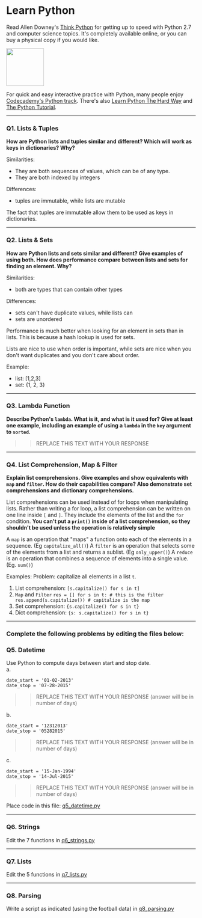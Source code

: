 # Learn Python

Read Allen Downey's [Think Python](http://www.greenteapress.com/thinkpython/) for getting up to speed with Python 2.7 and computer science topics. It's completely available online, or you can buy a physical copy if you would like.

<a href="http://www.greenteapress.com/thinkpython/"><img src="img/think_python.png" style="width: 100px;" target="_blank"></a>

For quick and easy interactive practice with Python, many people enjoy [Codecademy's Python track](http://www.codecademy.com/en/tracks/python). There's also [Learn Python The Hard Way](http://learnpythonthehardway.org/book/) and [The Python Tutorial](https://docs.python.org/2/tutorial/).

---

### Q1. Lists &amp; Tuples

**How are Python lists and tuples similar and different? Which will work as keys in dictionaries? Why?**

Similarities:
- They are both sequences of values, which can be of any type.
- They are both indexed by integers

Differences:
- tuples are immutable, while lists are mutable


The fact that tuples are immutable allow them to be used as keys in dictionaries. 

---

### Q2. Lists &amp; Sets

**How are Python lists and sets similar and different? Give examples of using both. How does performance compare between lists and sets for finding an element. Why?**

Similarities:
- both are types that can contain other types

Differences:
- sets can't have duplicate values, while lists can
- sets are unordered


Performance is much better when looking for an element in sets than in lists. This is because a hash lookup is used for sets.

Lists are nice to use when order is important, while sets are nice when you don't want duplicates and you don't care about order.

Example:
- list:   [1,2,3]
- set:    {1, 2, 3}

---

### Q3. Lambda Function

**Describe Python's `lambda`. What is it, and what is it used for? Give at least one example, including an example of using a `lambda` in the `key` argument to `sorted`.**

>> REPLACE THIS TEXT WITH YOUR RESPONSE

---

### Q4. List Comprehension, Map &amp; Filter

**Explain list comprehensions. Give examples and show equivalents with `map` and `filter`. How do their capabilities compare? Also demonstrate set comprehensions and dictionary comprehensions.**

List comprehensions can be used instead of for loops when manipulating lists. Rather than writing a for loop, a list comprehension can be written on one line inside `[` and `]`.  They include the elements of the list and the `for` condition.  **You can't put a `print()` inside of a list comprehension, so they shouldn't be used unless the operation is relatively simple**

A `map` is an operation that "maps" a function onto each of the elements in a sequence. (Eg `capitalize_all()`)
A `filter` is an operation that selects some of the elements from a list and returns a sublist. (Eg `only_upper()`)
A `reduce` is an operation that combines a sequence of elements into a single value. (Eg. `sum()`)

Examples:
Problem: capitalize all elements in a list `t`.
1. List comprehension:
      `[s.capitalize() for s in t]`
2. `Map` and `Filter`
      ``res = []
        for s in t: # this is the filter
          res.append(s.capitalize()) # capitalize is the map`` 
3. Set comprehension:
  `{s.capitalize() for s in t}`
4. Dict comprehension:
  `{s: s.capitalize() for s in t}`
        

---

### Complete the following problems by editing the files below:

### Q5. Datetime
Use Python to compute days between start and stop date.   
a.  

```
date_start = '01-02-2013'    
date_stop = '07-28-2015'
```

>> REPLACE THIS TEXT WITH YOUR RESPONSE (answer will be in number of days)

b.  
```
date_start = '12312013'  
date_stop = '05282015'  
```

>> REPLACE THIS TEXT WITH YOUR RESPONSE (answer will be in number of days)

c.  
```
date_start = '15-Jan-1994'      
date_stop = '14-Jul-2015'  
```

>> REPLACE THIS TEXT WITH YOUR RESPONSE  (answer will be in number of days)

Place code in this file: [q5_datetime.py](python/q5_datetime.py)

---

### Q6. Strings
Edit the 7 functions in [q6_strings.py](python/q6_strings.py)

---

### Q7. Lists
Edit the 5 functions in [q7_lists.py](python/q7_lists.py)

---

### Q8. Parsing
Write a script as indicated (using the football data) in [q8_parsing.py](python/q8_parsing.py)






